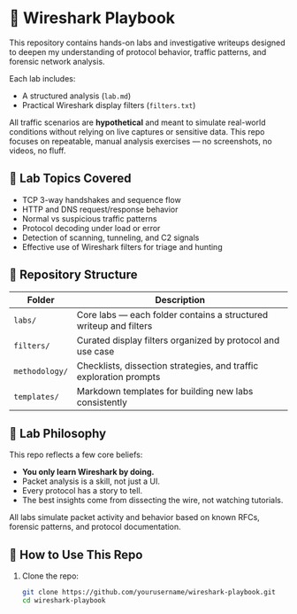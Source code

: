 # 📡 Wireshark Playbook

This repository contains hands-on labs and investigative writeups designed to deepen my understanding of protocol behavior, traffic patterns, and forensic network analysis.

Each lab includes:
- A structured analysis (`lab.md`)
- Practical Wireshark display filters (`filters.txt`)

All traffic scenarios are **hypothetical** and meant to simulate real-world conditions without relying on live captures or sensitive data. This repo focuses on repeatable, manual analysis exercises — no screenshots, no videos, no fluff.

## 🧪 Lab Topics Covered

- TCP 3-way handshakes and sequence flow
- HTTP and DNS request/response behavior
- Normal vs suspicious traffic patterns
- Protocol decoding under load or error
- Detection of scanning, tunneling, and C2 signals
- Effective use of Wireshark filters for triage and hunting

## 📁 Repository Structure

| Folder         | Description                                                    |
|----------------|----------------------------------------------------------------|
| `labs/`         | Core labs — each folder contains a structured writeup and filters |
| `filters/`      | Curated display filters organized by protocol and use case    |
| `methodology/`  | Checklists, dissection strategies, and traffic exploration prompts |
| `templates/`    | Markdown templates for building new labs consistently         |

## 🧠 Lab Philosophy

This repo reflects a few core beliefs:

- **You only learn Wireshark by doing.**
- Packet analysis is a skill, not just a UI.
- Every protocol has a story to tell.
- The best insights come from dissecting the wire, not watching tutorials.

All labs simulate packet activity and behavior based on known RFCs, forensic patterns, and protocol documentation.

## 🧰 How to Use This Repo

1. Clone the repo:
   ```bash
   git clone https://github.com/yourusername/wireshark-playbook.git
   cd wireshark-playbook
